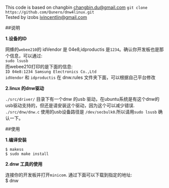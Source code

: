 This code is based on changbin <changbin.du@gmail.com>
`git clone https://github.com/Qunero/dnw4linux.git`                   
Tested by izobs <ivincentlin@gmail.com>

##说明

__1.设备的ID__

网蜂的`webee210`的 idVendor 是 04e8,idproductis 是`1234`。确认你开发板也是那个信息，可以通过:           
    `sudo lsusb`                                        
而webee210打印的是下面的信息:             
    `ID 04e8:1234 Samsung Electronics Co.,Ltd`     
`idVendor` 和 `idproductis` 在 dnw.rules 文件夹下面，可以根据自己平台修改                             

__2.linux 的dnw驱动__

 `./src/driver/` 目录下有一个dnw 的usb 驱动，在ubuntu系统是有这个dnw的usb驱动支持的，但还是请安装这个驱动，因为这个可以减少错误.
 `./src/dnw/dnw.c` 使用的usb设备路径是 `/dev/secbulk0`.所以请用`sudo lsusb` 确认一下。

##使用

__1.编译安装__

	$ makess                                 
	$ sudo make install                            

__2.dnw 工具的使用__ 

连接你的开发板并打开`minicom`. 通过下面可以下载到指定的地址:                     
	$ dnw <download address>



